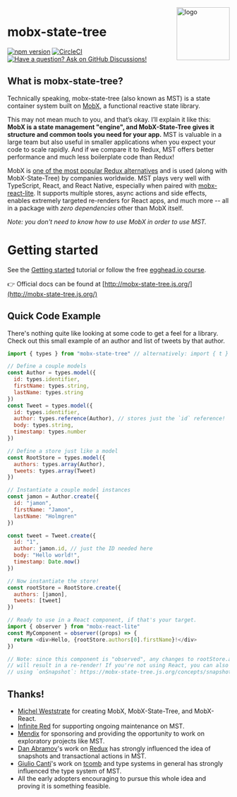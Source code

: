 <img src="website/static/img/mobx-state-tree-logo-gradient.png" alt="logo" height="120" align="right" />

# mobx-state-tree

[![npm version](https://badge.fury.io/js/mobx-state-tree.svg)](https://badge.fury.io/js/mobx-state-tree)
[![CircleCI](https://circleci.com/gh/mobxjs/mobx-state-tree.svg?style=svg)](https://circleci.com/gh/mobxjs/mobx-state-tree)
[![Have a question? Ask on GitHub Discussions!](https://img.shields.io/badge/Have%20a%20question%3F-Ask%20on%20GitHub%20Discussions!-blue)](https://github.com/mobxjs/mobx-state-tree/discussions)

## What is mobx-state-tree?

Technically speaking, mobx-state-tree (also known as MST) is a state container system built on [MobX](https://github.com/mobxjs/mobx), a functional reactive state library.

This may not mean much to you, and that’s okay. I’ll explain it like this: **MobX is a state management "engine", and MobX-State-Tree gives it structure and common tools you need for your app.** MST is valuable in a large team but also useful in smaller applications when you expect your code to scale rapidly. And if we compare it to Redux, MST offers better performance and much less boilerplate code than Redux!

MobX is [one of the most popular Redux alternatives](https://2019.stateofjs.com/data-layer/mobx/) and is used (along with MobX-State-Tree) by companies worldwide. MST plays very well with TypeScript, React, and React Native, especially when paired with [mobx-react-lite](https://github.com/mobxjs/mobx/tree/main/packages/mobx-react-lite). It supports multiple stores, async actions and side effects, enables extremely targeted re-renders for React apps, and much more -- all in a package with _zero dependencies_ other than MobX itself.

_Note: you don't need to know how to use MobX in order to use MST._

# Getting started

See the [Getting started](https://mobx-state-tree.js.org/intro/getting-started) tutorial or follow the free [egghead.io course](https://egghead.io/courses/manage-application-state-with-mobx-state-tree).

👉 Official docs can be found at [http://mobx-state-tree.js.org/](http://mobx-state-tree.js.org/)

## Quick Code Example

There's nothing quite like looking at some code to get a feel for a library. Check out this small example of an author and list of tweets by that author.

```js
import { types } from "mobx-state-tree" // alternatively: import { t } from "mobx-state-tree"

// Define a couple models
const Author = types.model({
  id: types.identifier,
  firstName: types.string,
  lastName: types.string
})
const Tweet = types.model({
  id: types.identifier,
  author: types.reference(Author), // stores just the `id` reference!
  body: types.string,
  timestamp: types.number
})

// Define a store just like a model
const RootStore = types.model({
  authors: types.array(Author),
  tweets: types.array(Tweet)
})

// Instantiate a couple model instances
const jamon = Author.create({
  id: "jamon",
  firstName: "Jamon",
  lastName: "Holmgren"
})

const tweet = Tweet.create({
  id: "1",
  author: jamon.id, // just the ID needed here
  body: "Hello world!",
  timestamp: Date.now()
})

// Now instantiate the store!
const rootStore = RootStore.create({
  authors: [jamon],
  tweets: [tweet]
})

// Ready to use in a React component, if that's your target.
import { observer } from "mobx-react-lite"
const MyComponent = observer((props) => {
  return <div>Hello, {rootStore.authors[0].firstName}!</div>
})

// Note: since this component is "observed", any changes to rootStore.authors[0].firstName
// will result in a re-render! If you're not using React, you can also "listen" to changes
// using `onSnapshot`: https://mobx-state-tree.js.org/concepts/snapshots
```

## Thanks!

- [Michel Weststrate](https://twitter.com/mweststrate) for creating MobX, MobX-State-Tree, and MobX-React.
- [Infinite Red](https://infinite.red) for supporting ongoing maintenance on MST.
- [Mendix](https://mendix.com) for sponsoring and providing the opportunity to work on exploratory projects like MST.
- [Dan Abramov](https://twitter.com/dan_abramov)'s work on [Redux](http://redux.js.org) has strongly influenced the idea of snapshots and transactional actions in MST.
- [Giulio Canti](https://twitter.com/GiulioCanti)'s work on [tcomb](http://github.com/gcanti/tcomb) and type systems in general has strongly influenced the type system of MST.
- All the early adopters encouraging to pursue this whole idea and proving it is something feasible.
